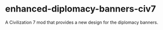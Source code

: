# enhanced-diplomacy-banners-civ7
A Civilization 7 mod that provides a new design for the diplomacy banners.
